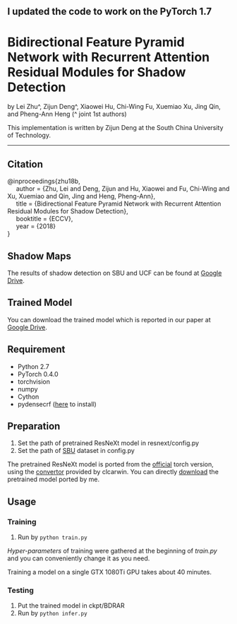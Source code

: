 ## I updated the code to work on the PyTorch 1.7


# Bidirectional Feature Pyramid Network with Recurrent Attention Residual Modules for Shadow Detection

by Lei Zhu^, Zijun Deng^, Xiaowei Hu, Chi-Wing Fu, Xuemiao Xu, Jing Qin, and Pheng-Ann Heng (^ joint 1st authors)

This implementation is written by Zijun Deng at the South China University of Technology.

***

## Citation
@inproceedings{zhu18b,   
&nbsp;&nbsp;&nbsp;&nbsp;  author = {Zhu, Lei and Deng, Zijun and Hu, Xiaowei and Fu, Chi-Wing and Xu, Xuemiao and Qin, Jing and Heng, Pheng-Ann},    
&nbsp;&nbsp;&nbsp;&nbsp;  title = {Bidirectional Feature Pyramid Network with Recurrent Attention Residual Modules for Shadow Detection},    
&nbsp;&nbsp;&nbsp;&nbsp;  booktitle = {ECCV},    
&nbsp;&nbsp;&nbsp;&nbsp;  year  = {2018}    
}

## Shadow Maps
The results of shadow detection on SBU and UCF can be found at [Google Drive](https://drive.google.com/open?id=1Fhg5iuB2MSBtzklliXU65EwNbakfCkC1).

## Trained Model
You can download the trained model which is reported in our paper at [Google Drive](https://drive.google.com/open?id=1Cw3nUmWEmnTnAVXPn3xZYhQ_uzmWmsr7).

## Requirement
* Python 2.7
* PyTorch 0.4.0
* torchvision
* numpy
* Cython
* pydensecrf ([here](https://github.com/Andrew-Qibin/dss_crf) to install)

## Preparation
1. Set the path of pretrained ResNeXt model in resnext/config.py
2. Set the path of [SBU](https://www3.cs.stonybrook.edu/~cvl/dataset.html) dataset in config.py

The pretrained ResNeXt model is ported from the [official](https://github.com/facebookresearch/ResNeXt) torch version,
using the [convertor](https://github.com/clcarwin/convert_torch_to_pytorch) provided by clcarwin. 
You can directly [download](https://drive.google.com/open?id=1dnH-IHwmu9xFPlyndqI6MfF4LvH6JKNQ) the pretrained model ported by me.

## Usage

### Training
1. Run by ```python train.py```

*Hyper-parameters* of training were gathered at the beginning of *train.py* and you can conveniently 
change it as you need.

Training a model on a single GTX 1080Ti GPU takes about 40 minutes.

### Testing
1. Put the trained model in ckpt/BDRAR
2. Run by ```python infer.py```
